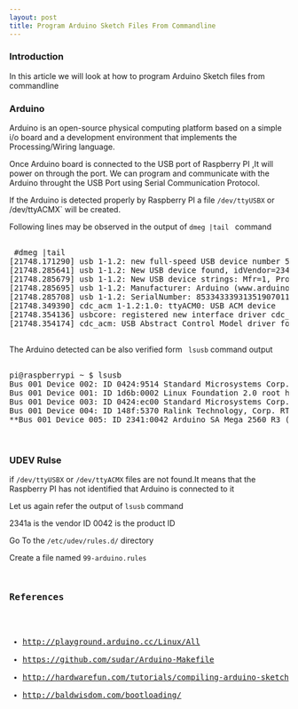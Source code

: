 ```yaml
---
layout: post
title: Program Arduino Sketch Files From Commandline
---
```


### Introduction

In this article we will look at how to program Arduino Sketch files from commandline

### Arduino

Arduino  is an open-source physical computing platform based on a simple i/o board and a development environment that implements the Processing/Wiring language.

Once Arduino board is connected to the USB port of Raspberry PI ,It will power on through the port.
We can program and communicate with the Arduino throught the USB Port using Serial Communication Protocol.

If the Arduino is detected properly by Raspberry PI a file `/dev/ttyUSBX` or /dev/ttyACMX` will be created.

Following lines may be observed in the output of `dmeg |tail ` command
<pre class="brush:python">

 #dmeg |tail 
[21748.171290] usb 1-1.2: new full-speed USB device number 5 using dwc_otg
[21748.285641] usb 1-1.2: New USB device found, idVendor=2341, idProduct=0042
[21748.285679] usb 1-1.2: New USB device strings: Mfr=1, Product=2, SerialNumber=220
[21748.285695] usb 1-1.2: Manufacturer: Arduino (www.arduino.cc)
[21748.285708] usb 1-1.2: SerialNumber: 85334333931351907011
[21748.349390] cdc_acm 1-1.2:1.0: ttyACM0: USB ACM device
[21748.354136] usbcore: registered new interface driver cdc_acm
[21748.354174] cdc_acm: USB Abstract Control Model driver for USB modems and ISDN adapters

</pre>

The Arduino detected can be also verified form ` lsusb` command output

<pre class="brush:python">

pi@raspberrypi ~ $ lsusb
Bus 001 Device 002: ID 0424:9514 Standard Microsystems Corp. 
Bus 001 Device 001: ID 1d6b:0002 Linux Foundation 2.0 root hub
Bus 001 Device 003: ID 0424:ec00 Standard Microsystems Corp. 
Bus 001 Device 004: ID 148f:5370 Ralink Technology, Corp. RT5370 Wireless Adapter
**Bus 001 Device 005: ID 2341:0042 Arduino SA Mega 2560 R3 (CDC ACM)**


</pre>


### UDEV Rulse

if `/dev/ttyUSBX` or `/dev/ttyACMX` files are not found.It means that the Raspberry PI has not identified that Arduino is connected to it

Let us again refer the output of `lsusb` command

2341a is the vendor ID
0042 is the product ID

Go To the `/etc/udev/rules.d/` directory

Create a file named `99-arduino.rules`

<pre class='brush:python">

SUBSYSTEMS=="usb", ATTRS{idProduct}=="2341a", ATTRS{0042}=="YYYY", SYMLINK+="ttyACM%n"

or

SUBSYSTEMS=="usb", ATTRS{2341a}=="XXXX", ATTRS{0042}=="YYYY", SYMLINK+="ttyUSB%n"
</pre>

Finally reload the udev rules

` udevadm control --reload_rules`


### Setting the Permissions

<pre class="brush:python">

pi@raspberrypi ~ $ ls -l /dev/ttyACM0 
crw-rw---T 1 root dialout 166, 0 Jan  1  1970 /dev/ttyACM0
pi@raspberrypi ~ $ 


</pre>

We can see that only root users and users belonging to group `dialout` have permission to access the device files and hence communicate over the USB-Serial Interface.

To enable other users to communicate over the interface we need to add the user to the dialout gropup

`usermod -a -G group-name username`

Also check the `/var/lock` or `/run/lock` directory for permissions which are created at boot time

<pre class="brush:python">

pi@raspberrypi ~ $ ls -ld /run/lock
drwxrwxrwt 2 root root 40 Dec  6 15:17 /run/lock

</pre>

This 777 permission hence no issues 

If users other that root do not have permission to access the directory then we need to change the configuration

You can include the commands to run on boot

`sudo chmod o+rwx /run/lock`

or

`sudo chmod o+rwx /var/lock`


### ARDUINO IDE

The arduino integrated development environment allows editing, compiling and uploading sketches (programs) for Arduino (and compatible) microcontroller boards.

Normally, running the arduino command starts the IDE, optionally loading any .ino files specified on the commandline.

Running the compilation and build from commandline is only available for Arduino version 1.5.x or higher.This version is not available in standard repositories.The command line options can be found at link `https://github.com/arduino/Arduino/blob/ide-1.5.x/build/shared/manpage.adoc`


Another alrenative is to install anduino-mk utility
` sudo apt-get install arduino-mk`

The arduino-mk will install general purpose Arduino make file at `/usr/share/arduino/Arduino.mk`

In this article we will look at this approach

#### Creating Makefile
First step is to create a makefile in the same directory as the sketch file

<pre class="brush:python" >

BOARD_TAG    = mega2560         # Here goes your board type, e.g. : uno
ARDUINO_PORT = /dev/ttyACM0 # Change to your own tty interface
AVR_TOOLS_DIR=/usr/share/arduino/tools

ARDUINO_LIBS = # The libs needed by your sketchbook, examples are : Wire Wire/utility Ethernet...

ISP_PROG	   = stk500v2
ISP_PORT = /dev/ttyACM0
AVRDUDE_ISP_BAUDRATE=115200


include /usr/share/arduino/Arduino.mk # This is where arduino-mk installed

</pre>

If you are not sure of board name to be used leave it blank initially and type the below command

<pre class="brush:python">

make show_boards`

.....
mega         Arduino Mega (ATmega1280)
**mega2560     Arduino Mega 2560 or Mega ADK**
mini         Arduino Mini w/ ATmega168

....

</pre>

In the present case the board was Arduino Mega hence the board name in the Makefile should be entered as `mega2560`

The ISP Program should contain the protocol used to commuicate with the Arduino Bootloader

Arduino MEGA (1280 and 2560)  bootloader  uses the stk500v2 protocol operating at baud rate of 115200 while Arduino Uno uses stk500v1 protocol.The boot loaders and baud rate are  are board specific.The exact configuration for the board can be found by programming the Arduino from IDE with verbose upload output enabled from Preferences Menu.

Below is verbose output for Arduino-Mega board
<pre class="brush:python">

/usr/share/arduino/hardware/tools/avrdude -C/usr/share/arduino/hardware/tools/avrdude.conf -v -v -v -v -patmega2560 -cstk500v2 -P/dev/ttyACM0 -b115200 -D -Uflash:w:/tmp/build6124755445833805312.tmp/test.cpp.hex:i

</pre>



we can now use the command make to compile your sketch, and make upload to send it to the board.
The makefile uses `avrdude` utility to upload the hex file to arduino.

<pre class="brush:python">

sudo make
sudo make upload

</pre>

If the arduino utility is waiting from user inputs it can be passed through the serial interface.
A serial listner can be opened on the Raspberry pi for programming pruposes

The code for the same is found below

<pre class="brush:python">

 #! /usr/bin/python

 #    Serial Reader for ARDUINO
 #    usefull when tail -f /dev/ttyXXXX doesn't work
 #
 #    Change ttyACM0 for your own tty interface

import serial
import time

 # The second argument is the baudrate, change according to the baudrate you gave to your Serial.begin command
ser = serial.Serial("/dev/ttyACM0", 115200)

 # To avoid communication failure due to bad timings
ser.setDTR(True);
time.sleep(1);
ser.setDTR(False)

while True:
    print ser.readline()


</pre>



### References

- http://playground.arduino.cc/Linux/All
- https://github.com/sudar/Arduino-Makefile
- http://hardwarefun.com/tutorials/compiling-arduino-sketches-using-makefile
- http://baldwisdom.com/bootloading/

